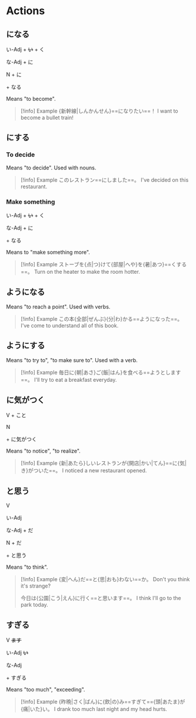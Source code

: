 # Actions

## になる

<div class="usage">
<div class="left">
	<p><span class="box">い-Adj + <strike>い</strike> + く</span></p>
	<p><span class="box">な-Adj + に</span></p>
	<p><span class="box">N + に</span></p>
</div>
	<p class="right">+ なる</p>
</div>

Means "to become".

> [!info] Example
> {新幹線|しんかんせん}==になりたい==！
> I want to become a bullet train!

## にする

### To decide

Means "to decide".
Used with nouns.

> [!info] Example
> このレストラン==にしました==。
> I've decided on this restaurant.

### Make something

<div class="usage">
<div class="left">
	<p><span class="box">い-Adj + <strike>い</strike> + く</span></p>
	<p><span class="box">な-Adj + に</span></p>
</div>
	<p class="right">+ なる</p>
</div>

Means to "make something more".

> [!info] Example
> ストーブを{点|つ}けて{部屋|へや}を{暑|あつ}==くする==。
> Turn on the heater to make the room hotter.

## ようになる

Means "to reach a point". Used with verbs.

> [!info] Example
> この本{全部|ぜんぶ}{分|わ}かる==ようになった==。
> I've come to understand all of this book.

## ようにする

Means "to try to", "to make sure to".
Used with a verb.

> [!info] Example
> 毎日に{朝|あさ}ご{飯|はん}を食べる==ようとします==。
> I'll try to eat a breakfast everyday.

## に気がつく

<div class="usage">
<div class="left">
	<p><span class="box">V + こと</span></p>
	<p><span class="box">N</span></p>
</div>
	<p class="right">+ に気がつく</p>
</div>

Means "to notice", "to realize".

> [!info] Example
> {新|あたら}しいレストランが{開店|かい|てん}==に{気|き}がついた==。
> I noticed a new restaurant opened.

## と思う

<div class="usage">
<div class="left">
	<p><span class="box">V</span></p>
	<p><span class="box">い-Adj</span></p>
	<p><span class="box">な-Adj + だ</span></p>
	<p><span class="box">N + だ</span></p>
</div>
	<p class="right">+ と思う</p>
</div>

Means "to think".

> [!info] Example
> {変|へん}だ==と{思|おも}わない==か。
> Don't you think it's strange?
> 
> 今日は{公園|こう|えん}に行く==と思います==。
> I think I'll go to the park today.

## すぎる

<div class="usage">
<div class="left">
	<p><span class="box">V <strike>ます</strike></span></p>
	<p><span class="box">い-Adj <strike>い</strike></span></p>
	<p><span class="box">な-Adj</span></p>
</div>
	<p class="right">+ すぎる</p>
</div>

Means "too much", "exceeding".

> [!info] Example
> {昨晩|さく|ばん}に{飲|の}み==すぎて=={頭|あたま}が{痛|いた}い。
> I drank too much last night and my head hurts.
